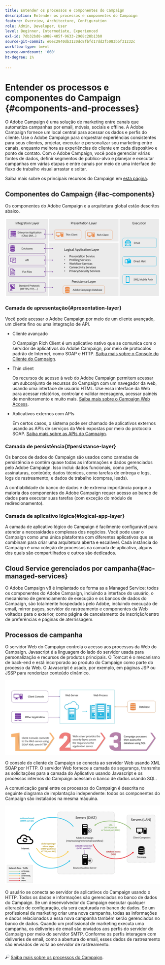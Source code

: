 ```yaml
---
title: Entender os processos e componentes do Campaign
description: Entender os processos e componentes do Campaign
feature: Overview, Architecture, Configuration
role: Admin, Developer, User
level: Beginner, Intermediate, Experienced
exl-id: 7db32bd8-a088-405f-9633-2968c28b13b0
source-git-commit: e0ec2940db3120dc8fbfd17dd2f5083bbf31232c
workflow-type: tm+mt
source-wordcount: '660'
ht-degree: 1%

---
```


# Entender os processos e componentes do Campaign {#components-and-processes}

O Adobe Campaign é uma solução de marketing entre canais que automatiza campanhas por email, móveis, sociais e offline. A Adobe Campaign fornece um local central para acessar os dados e perfis do cliente. Use o Adobe Campaign para orquestrar experiências consistentes para seus clientes, projetar, executar e personalizar seu marketing entre canais, enquanto melhora as experiências do cliente em cada dispositivo e ponto de contato. Com o Adobe Campaign, você pode gerenciar várias fontes de dados, definir segmentos de público-alvo e planejar e executar campanhas em várias etapas e entre canais por meio de uma interface de fluxo de trabalho visual arrastar e soltar.

Saiba mais sobre os principais recursos do Campaign em [esta página](../start/get-started.md).

## Componentes do Campaign {#ac-components}

Os componentes do Adobe Campaign e a arquitetura global estão descritos abaixo.

![](assets/ac-components.png)

### Camada de apresentação{#presentation-layer}

Você pode acessar o Adobe Campaign por meio de um cliente avançado, um cliente fino ou uma integração de API.

* Cliente avançado

  O Campaign Rich Client é um aplicativo nativo que se comunica com o servidor de aplicativos do Adobe Campaign, por meio de protocolos padrão de Internet, como SOAP e HTTP. [Saiba mais sobre o Console do Cliente do Campaign](../start/connect.md).

* Thin client

  Os recursos de acesso à web do Adobe Campaign permitem acessar um subconjunto de recursos do Campaign com um navegador da web, usando uma interface de usuário HTML. Use essa interface da Web para acessar relatórios, controlar e validar mensagens, acessar painéis de monitoramento e muito mais.  [Saiba mais sobre o Campaign Web Access](../start/connect.md).

* Aplicativos externos com APIs

  Em certos casos, o sistema pode ser chamado de aplicativos externos usando as APIs de serviços da Web expostas por meio do protocolo SOAP. [Saiba mais sobre as APIs do Campaign](../dev/api.md).

### Camada de persistência{#persistance-layer}

Os bancos de dados do Campaign são usados como camadas de persistência e contêm quase todas as informações e dados gerenciados pelo Adobe Campaign. Isso inclui: dados funcionais, como perfis, assinaturas, conteúdo; dados técnicos, como tarefas de entrega e logs, logs de rastreamento; e dados de trabalho (compras, leads).

A confiabilidade do banco de dados é de extrema importância porque a maioria dos componentes do Adobe Campaign requer acesso ao banco de dados para executar suas tarefas (com exceção do módulo de redirecionamento).

### Camada de aplicativo lógica{#logical-app-layer}

A camada de aplicativo lógico do Campaign é facilmente configurável para atender a necessidades complexas dos negócios. Você pode usar o Campaign como uma única plataforma com diferentes aplicativos que se combinam para criar uma arquitetura aberta e escalável. Cada instância do Campaign é uma coleção de processos na camada de aplicativo, alguns dos quais são compartilhados e outros são dedicados.

## Cloud Service gerenciados por campanha{#ac-managed-services}

O Adobe Campaign v8 é implantado de forma as a Managed Service: todos os componentes do Adobe Campaign, incluindo a interface do usuário, o mecanismo de gerenciamento de execução e os bancos de dados do Campaign, são totalmente hospedados pelo Adobe, incluindo execução de email, mirror pages, servidor de rastreamento e componentes da Web voltados para o exterior, como página de cancelamento de inscrição/centro de preferências e páginas de aterrissagem.

## Processos de campanha

O servidor Web do Campaign controla o acesso aos processos da Web do Campaign. Javascript é a linguagem do lado do servidor usada para personalização e recursos de produtos principais. O Tomcat é o mecanismo de back-end e está incorporado ao produto do Campaign como parte do processo da Web. O Javascript é usado, por exemplo, em páginas JSP ou JSSP para renderizar conteúdo dinâmico.

![](assets/ac-processes.png)

O console do cliente do Campaign se conecta ao servidor Web usando XML SOAP por HTTP. O servidor Web fornece a camada de segurança, transmite as solicitações para a camada do Aplicativo usando Javascript e os processos internos do Campaign acessam o banco de dados usando SQL.

A comunicação geral entre os processos do Campaign é descrita no seguinte diagrama de implantação independente: todos os componentes do Campaign são instalados na mesma máquina.

![](assets/ac-standalone.png)

O usuário se conecta ao servidor de aplicativos do Campaign usando o HTTP. Todos os dados e informações são gerenciados no banco de dados do Campaign. Se um desenvolvedor do Campaign executar qualquer alteração de configuração, ela será capturada no banco de dados. Se um profissional de marketing criar uma nova campanha, todas as informações e dados relacionados a essa nova campanha também serão gerenciados no banco de dados. Quando um profissional de marketing executa uma campanha, os deliveries de email são enviados aos perfis do servidor do Campaign por meio do servidor SMTP. Conforme os perfis interagem com deliveries de email, como a abertura do email, esses dados de rastreamento são enviados de volta ao servidor de rastreamento.

![](../assets/do-not-localize/glass.png) [Saiba mais sobre os processos do Campaign](../architecture/general-architecture.md#dev-env).
